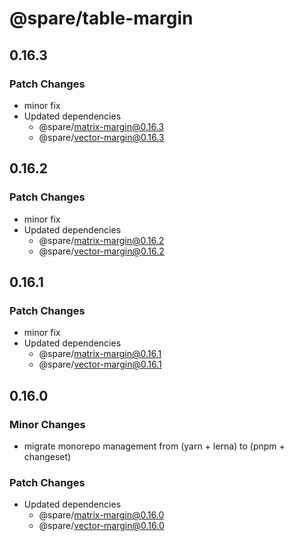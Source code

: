 # @spare/table-margin

## 0.16.3

### Patch Changes

- minor fix
- Updated dependencies
  - @spare/matrix-margin@0.16.3
  - @spare/vector-margin@0.16.3

## 0.16.2

### Patch Changes

- minor fix
- Updated dependencies
  - @spare/matrix-margin@0.16.2
  - @spare/vector-margin@0.16.2

## 0.16.1

### Patch Changes

- minor fix
- Updated dependencies
  - @spare/matrix-margin@0.16.1
  - @spare/vector-margin@0.16.1

## 0.16.0

### Minor Changes

- migrate monorepo management from (yarn + lerna) to (pnpm + changeset)

### Patch Changes

- Updated dependencies
  - @spare/matrix-margin@0.16.0
  - @spare/vector-margin@0.16.0
